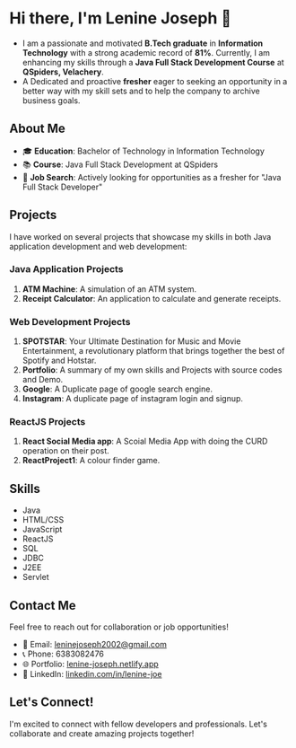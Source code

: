 # Hi there, I'm Lenine Joseph 👋

- I am a passionate and motivated **B.Tech graduate** in **Information Technology** with a strong academic record of **81%**. Currently, I am enhancing my skills through a **Java Full Stack Development Course** at **QSpiders, Velachery**.
- A Dedicated and proactive **fresher** eager to seeking an opportunity in a better way with my skill sets and to help the company to archive business goals.

## About Me

- 🎓 **Education**: Bachelor of Technology in Information Technology
- 📚 **Course**: Java Full Stack Development at QSpiders
- 💼 **Job Search**: Actively looking for opportunities as a fresher for "Java Full Stack Developer"

## Projects

I have worked on several projects that showcase my skills in both Java application development and web development:

### Java Application Projects
1. **ATM Machine**: A simulation of an ATM system.
2. **Receipt Calculator**: An application to calculate and generate receipts.

### Web Development Projects
1. **SPOTSTAR**: Your Ultimate Destination for Music and Movie Entertainment, a revolutionary platform that brings together the best of Spotify and Hotstar.
2. **Portfolio**: A summary of my own skills and Projects with source codes and Demo.
3. **Google**: A Duplicate page of google search engine.
4. **Instagram**: A duplicate page of instagram login and signup.

### ReactJS Projects
1. **React Social Media app**: A Scoial Media App with doing the CURD operation on their post.
2. **ReactProject1**: A colour finder game.

## Skills

- Java
- HTML/CSS
- JavaScript
- ReactJS
- SQL
- JDBC
- J2EE
- Servlet

## Contact Me

Feel free to reach out for collaboration or job opportunities!

- 📧 Email: [leninejoseph2002@gmail.com](mailto:leninejoseph2002@gmail.com)
- 📞 Phone: 6383082476
- 🌐 Portfolio: [lenine-joseph.netlify.app](https://lenine-joseph.netlify.app/)
- 🔗 LinkedIn: [linkedin.com/in/lenine-joe](https://www.linkedin.com/in/lenine-joe/)

## Let's Connect!

I'm excited to connect with fellow developers and professionals. Let's collaborate and create amazing projects together!
